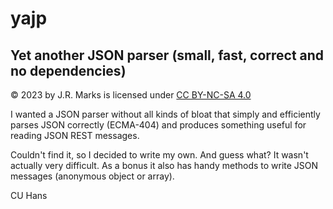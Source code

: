 # yajp
## Yet another JSON parser (small, fast, correct and no dependencies)

© 2023 by J.R. Marks is licensed under [CC BY-NC-SA 4.0](https://creativecommons.org/licenses/by-nc-sa/4.0/)

I wanted a JSON parser without all kinds of bloat that simply and efficiently parses JSON correctly (ECMA-404) and produces something useful for reading JSON REST messages.

Couldn't find it, so I decided to write my own. And guess what? It wasn't actually very difficult. As a bonus it also has handy methods to write JSON messages (anonymous object or array).

CU Hans
